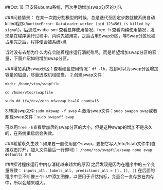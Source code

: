 ##Oct_16_已安装ubuntu系统，再次手动增加swap分区的方法

###问题情景：
在某一次跑分割模型的时候，总是迭代至固定步数就被系统自动killed程序(`RuntimeError: DataLoader worker (pid 123456) is killed by signal`)，后通过nvidia-smi 查看显存使用情况，free -h 查看内纯使用情况，发现是在程序运行过程中，内纯先被用完，之后占用Swap分区，等Swap分区也被占用完之后，程序便会被系统kill.   

当时没有去想为什么内存会随着程序运行消耗殆尽，而是希望增加swap分区的容量，下面介绍如何增加swap分区。

###增加系统swap分区
1.查看硬盘使用情况：`df -lh`，找到可以为swap分区增加容量的磁盘，尽量选取机械硬盘。
2.创建swap文件：
```
mkdir /home/vtoo/swapfile

cd /home/vtoo/swapfile

sudo dd if=/dev/zero of=swap bs=1G count=16

```
3.转换swp文件:`sudo mkswap -f swap`
4.激活swap文件：`sudo swapon swap`或者卸载swap文件：`sudo swapoff swap`

可以用`free -h`查看增加后的swap分区的大小，但是这种swap的增加不是永久的，在系统重启后会失效。

###希望永久生效
1.如果要一直使用这个swap，要把它写入/etc/fstab文件中(直接双击打开，加入文件最后一行即可)：
`/home/roo/swapfile/swap none swap defaults 0 0`

###探讨程序运行中内存消耗越来越大的原因
之后发现是因为在程序中的三个变量导致：
`inputs_all, labels_all, predictions_all = [], [], []`
在后面的程序中会不断像三个lis中添加图像，以便用于评估指标，变量会一直存放在内存中，所以会越来越大。